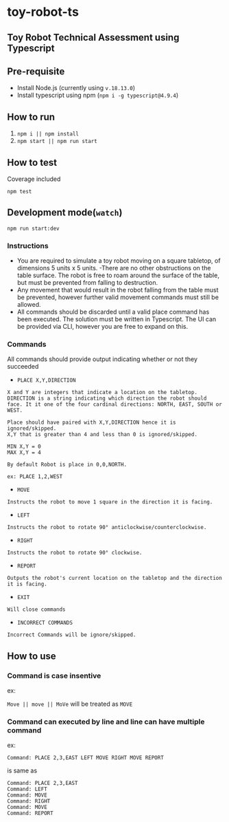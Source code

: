 # toy-robot-ts
## Toy Robot Technical Assessment using Typescript

## Pre-requisite
- Install Node.js (currently using `v.18.13.0`)
- Install typescript using npm (`npm i -g typescript@4.9.4`)

## How to run
1. `npm i || npm install`
2. `npm start || npm run start`


## How to test
Coverage included
```
npm test
```

## Development mode(`watch`)
```
npm run start:dev
```

### Instructions
- You are required to simulate a toy robot moving on a square tabletop, of dimensions 5 units x 5 units.
-There are no other obstructions on the table surface. The robot is free to roam around the surface of the table, but must be prevented from falling to destruction.
- Any movement that would result in the robot falling from the table must be prevented, however further valid movement commands must still be allowed.
- All commands should be discarded until a valid place command has been executed.
The solution must be written in Typescript.
The UI can be provided via CLI, however you are free to expand on this.

### Commands
All commands should provide output indicating whether or not they succeeded

- `PLACE X,Y,DIRECTION`
```
X and Y are integers that indicate a location on the tabletop.
DIRECTION is a string indicating which direction the robot should face. It it one of the four cardinal directions: NORTH, EAST, SOUTH or WEST.

Place should have paired with X,Y,DIRECTION hence it is ignored/skipped.
X,Y that is greater than 4 and less than 0 is ignored/skipped.

MIN X,Y = 0
MAX X,Y = 4

By default Robot is place in 0,0,NORTH.

ex: PLACE 1,2,WEST
```
- `MOVE`
```
Instructs the robot to move 1 square in the direction it is facing.
```
- `LEFT`
```
Instructs the robot to rotate 90° anticlockwise/counterclockwise.
```
- `RIGHT`
```
Instructs the robot to rotate 90° clockwise.
```
- `REPORT`
```
Outputs the robot's current location on the tabletop and the direction it is facing.
```
- `EXIT`
```
Will close commands
```
- `INCORRECT COMMANDS`
```
Incorrect Commands will be ignore/skipped.
```

## How to use
### Command is case insentive
ex: 

`Move || move || MoVe` will be treated as `MOVE`

### Command can executed by line and line can have multiple command
ex: 
```
Command: PLACE 2,3,EAST LEFT MOVE RIGHT MOVE REPORT
```
is same as
```
Command: PLACE 2,3,EAST
Command: LEFT
Command: MOVE
Command: RIGHT
Command: MOVE
Command: REPORT
```
